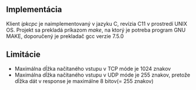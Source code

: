 ## Implementácia 
Klient *ipkcpc* je naimplementovaný v jazyku C, revízia C11 v prostredí UNIX OS. Projekt sa prekladá príkazom *make*, na ktorý je potreba program GNU MAKE, doporučený je prekladač gcc verzie 7.5.0

## Limitácie
* Maximálna dĺžka načítaného vstupu v TCP móde je 1024 znakov
* Maximálna dĺžka načítaného vstupu v UDP móde je 255 znakov, pretože dĺžka dát v response je maximálne 8 bitov(= 255 znakov)